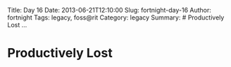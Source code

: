 Title: Day 16
Date: 2013-06-21T12:10:00
Slug: fortnight-day-16
Author: fortnight
Tags: legacy, foss@rit
Category: legacy
Summary: # Productively Lost ... 

# Productively Lost

